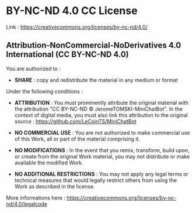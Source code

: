 # BY-NC-ND 4.0 CC License

Link : https://creativecommons.org/licenses/by-nc-nd/4.0/

## Attribution-NonCommercial-NoDerivatives 4.0 International (CC BY-NC-ND 4.0)

You are authorized to :

- **SHARE** : copy and redistribute the material in any medium or format

Under the following conditions :

- **ATTRIBUTION** : You must prominently attribute the original material with the attribution "CC BY-NC-ND © JeromeTOMSKI-MiniChatBot". In the context of digital media, you must also link this attribution to the original source : https://github.com/LeCoinTS/MiniChatBot

- **NO COMMERCIAL USE** : You are not authorized to make commercial use of this Work, all or part of the material comprising it.

- **NO MODIFICATIONS** : In the event that you remix, transform, build upon, or create from the original Work material, you may not distribute or make available the modified Work.

- **NO ADDITIONAL RESTRICTIONS** : You may not apply any legal terms or technical measures that would legally restrict others from using the Work as described in the license.

More informations here : https://creativecommons.org/licenses/by-nc-nd/4.0/legalcode
